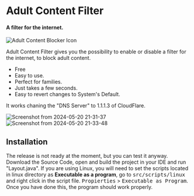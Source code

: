 # Adult Content Filter

#### A filter for the internet.

![Adult Content Blocker Icon](https://github.com/federicolencina/adult-content-filter/assets/166924760/219fbbc7-8dd7-42b1-9912-566467e35173)


Adult Content Filter <AC Filter> gives you the possibility to enable or disable a filter for the internet, to block adult content.

- Free
- Easy to use.
- Perfect for families.
- Just takes a few seconds.
- Easy to revert changes to System's Default.

It works chaning the "DNS Server" to 1.1.1.3 of CloudFlare.

![Screenshot from 2024-05-20 21-31-37](https://github.com/federicolencina/adult-content-filter/assets/166924760/d562171f-afa9-43da-a17b-73d1590ab844)
![Screenshot from 2024-05-20 21-33-48](https://github.com/federicolencina/adult-content-filter/assets/166924760/d33db246-e671-4c0c-8b15-28fcf332bdf8)

## Installation

The release is not ready at the moment, but you can test it anyway.
Download the Source Code, open and build the project in your IDE and run "Layout.java".
If you are using Linux, you will need to set the scripts located in linux directory as
**Executable as a program**, go to <kbd>src/scripts/linux</kbd> and right click in the script file. <kbd>Propierties</kbd> > <kbd>Executable as Program</kbd>.
Once you have done this, the program should work properly.
